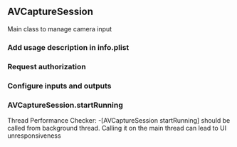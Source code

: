 

## AVCaptureSession

Main class to manage camera input

### Add usage description in info.plist

### Request authorization

### Configure inputs and outputs

### AVCaptureSession.startRunning
Thread Performance Checker: -[AVCaptureSession startRunning] should be called from background thread. Calling it on the main thread can lead to UI unresponsiveness
